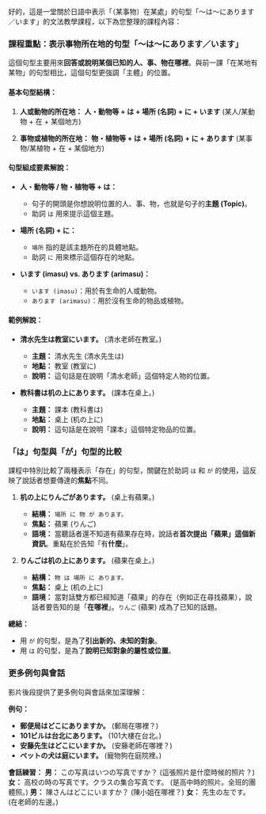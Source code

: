好的，這是一堂關於日語中表示「（某事物）在某處」的句型「～は～にあります／います」的文法教學課程，以下為您整理的課程內容：

### **課程重點：表示事物所在地的句型「～は～にあります／います」**

這個句型主要用來**回答或說明某個已知的人、事、物在哪裡**。與前一課「在某地有某物」的句型相比，這個句型更強調「主體」的位置。

#### **基本句型結構：**

1.  **人或動物的所在地：**
    **人・動物等 + は + 場所 (名詞) + に + います**
    (某人/某動物 + 在 + 某個地方)

2.  **事物或植物的所在地：**
    **物・植物等 + は + 場所 (名詞) + に + あります**
    (某事物/某植物 + 在 + 某個地方)

#### **句型組成要素解說：**

*   **人・動物等 / 物・植物等 + は：**
    *   句子的開頭是你想說明位置的人、事、物，也就是句子的**主題 (Topic)**。
    *   助詞 `は` 用來提示這個主題。

*   **場所 (名詞) + に：**
    *   `場所` 指的是該主題所在的具體地點。
    *   助詞 `に` 用來標示這個存在的地點。

*   **います (imasu) vs. あります (arimasu)：**
    *   `います (imasu)`：用於有生命的人或動物。
    *   `あります (arimasu)`：用於沒有生命的物品或植物。

#### **範例解說：**

*   **清水先生は教室にいます。** (清水老師在教室。)
    *   **主題：** 清水先生 (清水先生は)
    *   **地點：** 教室 (教室に)
    *   **說明：** 這句話是在說明「清水老師」這個特定人物的位置。

*   **教科書は机の上にあります。** (課本在桌上。)
    *   **主題：** 課本 (教科書は)
    *   **地點：** 桌上 (机の上に)
    *   **說明：** 這句話是在說明「課本」這個特定物品的位置。

### **「は」句型與「が」句型的比較**

課程中特別比較了兩種表示「存在」的句型，關鍵在於助詞 `は` 和 `が` 的使用，這反映了說話者想要傳達的**焦點**不同。

1.  **机の上にりんごがあります。** (桌上有蘋果。)
    *   **結構：** `場所 に 物 が あります。`
    *   **焦點：** 蘋果 (りんご)
    *   **語境：** 當聽話者還不知道有蘋果存在時，說話者**首次提出「蘋果」這個新資訊**。重點在於告知「有**什麼**」。

2.  **りんごは机の上にあります。** (蘋果在桌上。)
    *   **結構：** `物 は 場所 に あります。`
    *   **焦點：** 桌上 (机の上に)
    *   **語境：** 當對話雙方都已經知道「蘋果」的存在（例如正在尋找蘋果），說話者要告知的是「**在哪裡**」。`りんご` (蘋果) 成為了已知的話題。

**總結：**
*   用 `が` 的句型，是為了**引出新的、未知的對象**。
*   用 `は` 的句型，是為了**說明已知對象的屬性或位置**。

### **更多例句與會話**

影片後段提供了更多例句與會話來加深理解：

**例句：**
*   **郵便局はどこにありますか。** (郵局在哪裡？)
*   **101ビルは台北にあります。** (101大樓在台北。)
*   **安藤先生はどこにいますか。** (安藤老師在哪裡？)
*   **ペットの犬は庭にいます。** (寵物狗在庭院裡。)

**會話練習：**
**男：** この写真はいつの写真ですか？ (這張照片是什麼時候的照片？)
**女：** 高校の時の写真です。クラスの集合写真です。 (是高中時的照片。全班的團體照。)
**男：** 陳さんはどこにいますか？ (陳小姐在哪裡？)
**女：** 先生の左です。 (在老師的左邊。)
